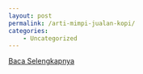 ```yaml
---
layout: post
permalink: /arti-mimpi-jualan-kopi/
categories:
    - Uncategorized
---
```


[Baca Selengkapnya](/08)